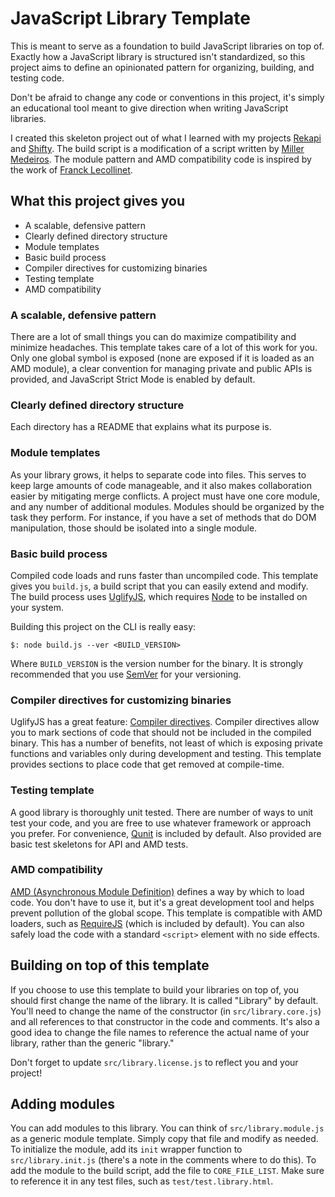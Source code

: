 # JavaScript Library Template

This is meant to serve as a foundation to build JavaScript libraries on top of.
Exactly how a JavaScript library is structured isn't standardized, so this
project aims to define an opinionated pattern for organizing, building, and
testing code.

Don't be afraid to change any code or conventions in this project, it's simply
an educational tool meant to give direction when writing JavaScript libraries.

I created this skeleton project out of what I learned with my projects
[Rekapi](https://github.com/jeremyckahn/rekapi) and
[Shifty](https://github.com/jeremyckahn/shifty).  The build script is a
modification of a script written by [Miller
Medeiros](https://github.com/millermedeiros).  The module pattern and AMD
compatibility code is inspired by the work of [Franck
Lecollinet](https://github.com/sork).

## What this project gives you

  * A scalable, defensive pattern
  * Clearly defined directory structure
  * Module templates
  * Basic build process
  * Compiler directives for customizing binaries
  * Testing template
  * AMD compatibility

### A scalable, defensive pattern

There are a lot of small things you can do maximize compatibility and minimize
headaches.  This template takes care of a lot of this work for you.  Only one
global symbol is exposed (none are exposed if it is loaded as an AMD module),
a clear convention for managing private and public APIs is provided, and
JavaScript Strict Mode is enabled by default.

### Clearly defined directory structure

Each directory has a README that explains what its purpose is.

### Module templates

As your library grows, it helps to separate code into files.  This serves to
keep large amounts of code manageable, and it also makes collaboration easier
by mitigating merge conflicts.  A project must have one core module, and any
number of additional modules.  Modules should be organized by the task they
perform.  For instance, if you have a set of methods that do DOM manipulation,
those should be isolated into a single module.

### Basic build process

Compiled code loads and runs faster than uncompiled code.  This template gives
you `build.js`, a build script that you can easily extend and modify.  The
build process uses [UglifyJS](https://github.com/mishoo/UglifyJS), which
requires [Node](https://github.com/joyent/node) to be installed on your system.

Building this project on the CLI is really easy:

````
$: node build.js --ver <BUILD_VERSION>
````

Where `BUILD_VERSION` is the version number for the binary.  It is strongly
recommended that you use [SemVer](http://semver.org/) for your versioning.

### Compiler directives for customizing binaries

UglifyJS has a great feature: [Compiler
directives](https://github.com/mishoo/UglifyJS#use-as-a-code-pre-processor).
Compiler directives allow you to mark sections of code that should not be
included in the compiled binary.  This has a number of benefits, not least of
which is exposing private functions and variables only during development and
testing.  This template provides sections to place code that get removed at
compile-time.

### Testing template

A good library is thoroughly unit tested.  There are number of ways to unit
test your code, and you are free to use whatever framework or approach you
prefer.  For convenience, [Qunit](https://github.com/jquery/qunit) is included
by default.  Also provided are basic test skeletons for API and AMD tests.

### AMD compatibility

[AMD (Asynchronous Module
Definition)](https://github.com/amdjs/amdjs-api/wiki/AMD) defines a way by
which to load code.  You don't have to use it, but it's a great development
tool and helps prevent pollution of the global scope.  This template is
compatible with AMD loaders, such as
[RequireJS](https://github.com/jrburke/requirejs) (which is included by
default).  You can also safely load the code with a standard `<script>` element
with no side effects.

## Building on top of this template

If you choose to use this template to build your libraries on top of, you
should first change the name of the library.  It is called "Library" by
default.  You'll need to change the name of the constructor (in
`src/library.core.js`) and all references to that constructor in the code and
comments.  It's also a good idea to change the file names to reference the
actual name of your library, rather than the generic "library."

Don't forget to update `src/library.license.js` to reflect you and your
project!

## Adding modules

You can add modules to this library.  You can think of `src/library.module.js`
as a generic module template.  Simply copy that file and modify as needed.  To
initialize the module, add its `init` wrapper function to `src/library.init.js`
(there's a note in the comments where to do this).  To add the module to the
build script, add the file to `CORE_FILE_LIST`.  Make sure to reference it in
any test files, such as `test/test.library.html`.
